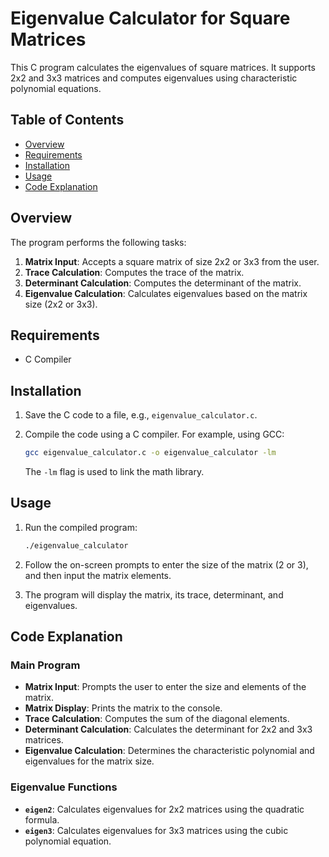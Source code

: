 # Eigenvalue Calculator for Square Matrices

This C program calculates the eigenvalues of square matrices. It supports 2x2 and 3x3 matrices and computes eigenvalues using characteristic polynomial equations.

## Table of Contents

- [Overview](#overview)
- [Requirements](#requirements)
- [Installation](#installation)
- [Usage](#usage)
- [Code Explanation](#code-explanation)

## Overview

The program performs the following tasks:
1. **Matrix Input**: Accepts a square matrix of size 2x2 or 3x3 from the user.
2. **Trace Calculation**: Computes the trace of the matrix.
3. **Determinant Calculation**: Computes the determinant of the matrix.
4. **Eigenvalue Calculation**: Calculates eigenvalues based on the matrix size (2x2 or 3x3).

## Requirements

- C Compiler

## Installation

1. Save the C code to a file, e.g., `eigenvalue_calculator.c`.

2. Compile the code using a C compiler. For example, using GCC:

    ```bash
    gcc eigenvalue_calculator.c -o eigenvalue_calculator -lm
    ```

    The `-lm` flag is used to link the math library.

## Usage

1. Run the compiled program:

    ```bash
    ./eigenvalue_calculator
    ```

2. Follow the on-screen prompts to enter the size of the matrix (2 or 3), and then input the matrix elements.

3. The program will display the matrix, its trace, determinant, and eigenvalues.

## Code Explanation

### Main Program

- **Matrix Input**: Prompts the user to enter the size and elements of the matrix.
- **Matrix Display**: Prints the matrix to the console.
- **Trace Calculation**: Computes the sum of the diagonal elements.
- **Determinant Calculation**: Calculates the determinant for 2x2 and 3x3 matrices.
- **Eigenvalue Calculation**: Determines the characteristic polynomial and eigenvalues for the matrix size.

### Eigenvalue Functions

- **`eigen2`**: Calculates eigenvalues for 2x2 matrices using the quadratic formula.
- **`eigen3`**: Calculates eigenvalues for 3x3 matrices using the cubic polynomial equation.
